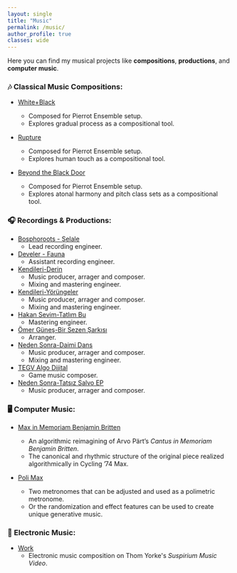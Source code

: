 ```yaml
---
layout: single
title: "Music"
permalink: /music/
author_profile: true
classes: wide
---
```


Here you can find my musical projects like **compositions**, **productions**, and **computer music**.

### 🎶 Classical Music Compositions:
- [White+Black](https://www.youtube.com/watch?v=PhRhla156VU)
  - Composed for Pierrot Ensemble setup.
  - Explores gradual process as a compositional tool.

- [Rupture](https://www.youtube.com/watch?v=bM7qLfADG_k)
  - Composed for Pierrot Ensemble setup.
  - Explores human touch as a compositional tool. 

- [Beyond the Black Door](https://www.youtube.com/watch?v=HUaajNXNwpk)
  - Composed for Pierrot Ensemble setup.
  - Explores atonal harmony and pitch class sets as a compositional tool. 

### 🎧 Recordings & Productions:
- [Bosphoroots - Şelale](https://open.spotify.com/album/0wbp6DoGZGSVduSS1sc4hA)
  - Lead recording engineer.
- [Develer - Fauna](https://open.spotify.com/album/7nGr6qIQ8JA2lVfv5REUiu)
  - Assistant recording engineer.
- [Kendileri-Derin](https://open.spotify.com/track/3xlvlqxOMoBJhqTzMG3Hx7?si=fbdbb676a48d4591&nd=1&dlsi=7db803d943a045ec)
  - Music producer, arrager and composer.
  - Mixing and mastering engineer.
- [Kendileri-Yörüngeler](https://open.spotify.com/track/51chgK66fLkr1TO3zRYt79?si=823ff1aaf5bd44ad&nd=1&dlsi=8a488e82ef3342f6)
  - Music producer, arrager and composer.
  - Mixing and mastering engineer.
- [Hakan Sevim-Tatlım Bu](https://open.spotify.com/track/0mgoMrZYPxifzwNoq54Rur?si=1e463ccb1ec94f59&nd=1&dlsi=d0aad1a6ce094174)
  - Mastering engineer.
- [Ömer Güneş-Bir Sezen Şarkısı](https://open.spotify.com/track/0xT9XsQfIUlzHW3lfptNr4?si=802c1e7f23db4733&nd=1&dlsi=cb784958a5494b1c)
  - Arranger.
- [Neden Sonra-Daimi Dans](https://open.spotify.com/album/3xSCvLtbPs59N6bepvulxg?si=YWhgq0OOTeWRZoWwcEIfvA&nd=1&dlsi=afe442634ee148d6)
  - Music producer, arrager and composer.
  - Mixing and mastering engineer.
- [TEGV Algo Dijital](https://algodijital.com/en/)
  - Game music composer.
- [Neden Sonra-Tatsız Salvo EP](https://open.spotify.com/album/21h7wNzXB8p9A85rMNqujI?si=U4M25pV_SCG9IciCA39sYA&nd=1&dlsi=e97e7a3c76c94418)
  - Music producer, arrager and composer.

### 🖥️ Computer Music:
- [Max in Memoriam Benjamin Britten](youtube.com/watch?v=uVDTAzasXeo&feature=youtu.be)
  - An algorithmic reimagining of Arvo Pärt’s *Cantus in Memoriam Benjamin Britten*.
  - The canonical and rhythmic structure of the original piece realized algorithmically in Cycling ’74 Max.

- [Poli Max](https://www.youtube.com/watch?v=raHxo61u-FI)
  - Two metronomes that can be adjusted and used as a polimetric metronome.
  - Or the randomization and effect features can be used to create unique generative music.

### 🎹 Electronic Music:
- [Work](https://www.youtube.com/watch?v=yWdMagJelFg)
  - Electronic music composition on Thom Yorke's *Suspirium Music Video*.